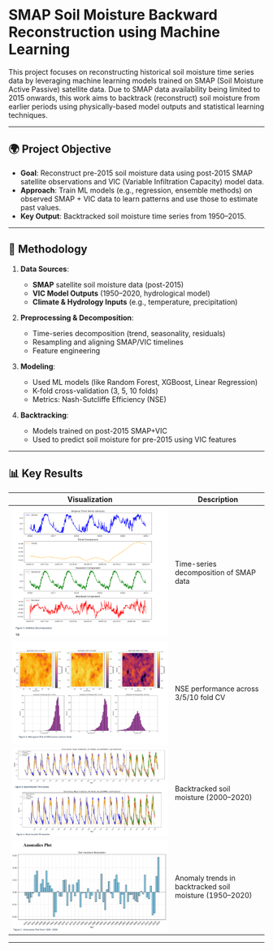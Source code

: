 # SMAP Soil Moisture Backward Reconstruction using Machine Learning

This project focuses on reconstructing historical soil moisture time series data by leveraging machine learning models trained on SMAP (Soil Moisture Active Passive) satellite data. Due to SMAP data availability being limited to 2015 onwards, this work aims to backtrack (reconstruct) soil moisture from earlier periods using physically-based model outputs and statistical learning techniques.

---

## 🌍 Project Objective

- **Goal**: Reconstruct pre-2015 soil moisture data using post-2015 SMAP satellite observations and VIC (Variable Infiltration Capacity) model data.
- **Approach**: Train ML models (e.g., regression, ensemble methods) on observed SMAP + VIC data to learn patterns and use those to estimate past values.
- **Key Output**: Backtracked soil moisture time series from 1950–2015.

---

## 🔬 Methodology

1. **Data Sources**:
   - **SMAP** satellite soil moisture data (post-2015)
   - **VIC Model Outputs** (1950–2020, hydrological model)
   - **Climate & Hydrology Inputs** (e.g., temperature, precipitation)

2. **Preprocessing & Decomposition**:
   - Time-series decomposition (trend, seasonality, residuals)
   - Resampling and aligning SMAP/VIC timelines
   - Feature engineering

3. **Modeling**:
   - Used ML models (like Random Forest, XGBoost, Linear Regression)
   - K-fold cross-validation (3, 5, 10 folds)
   - Metrics: Nash-Sutcliffe Efficiency (NSE)

4. **Backtracking**:
   - Models trained on post-2015 SMAP+VIC
   - Used to predict soil moisture for pre-2015 using VIC features

---

## 📊 Key Results

| Visualization | Description |
|---------------|-------------|
| ![Figure 1](results/Decomposition_Plot.png) | Time-series decomposition of SMAP data |
| ![Figure 2](results/Nse_Plots.png) | NSE performance across 3/5/10 fold CV |
| ![Figure 3](results/Time_Series_Reconstruction_Plot.png) | Backtracked soil moisture (2000–2020) |
| ![Figure 4](results/Anomaly_Plot.png) | Anomaly trends in backtracked soil moisture (1950–2020) |

---


